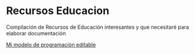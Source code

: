 # Recursos Educacion
Compilación de Recursos de Educación interesantes y que necesitaré para elaborar documentación

[Mi modelo de programación editable](https://www.youtube.com/watch?v=WzlgKjgwXcE)

